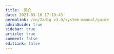 ```yaml
---
title:  简介
date: 2021-03-16 17:19:43
permalink: /cn/Zadig v3.0/system-manual/guide
adminGuide: true
sidebar: true
article: true
comment: false
editLink: false
---
```


